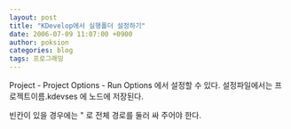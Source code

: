 ```yaml
---
layout: post
title: "KDevelop에서 실행폴더 설정하기"
date: 2006-07-09 11:07:00 +0900
author: poksion
categories: blog
tags: 프로그래밍
---
```


Project - Project Options - Run Options 에서 설정할 수 있다.
설정파일에서는 프로젝트이름.kdevses 에 <customdirectory> 노드에 저장된다.

빈칸이 있을 경우에는 " 로 전체 경로를 둘러 싸 주어야 한다.

